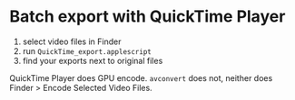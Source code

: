Batch export with QuickTime Player
==================================

1. select video files in Finder
2. run `QuickTime_export.applescript`
3. find your exports next to original files

QuickTime Player does GPU encode. `avconvert` does not, neither does Finder > Encode Selected Video Files.
